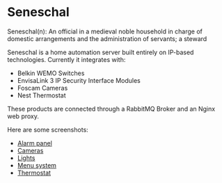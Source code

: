 Seneschal
=====
Seneschal(n): An official in a medieval noble household in charge of domestic arrangements and the administration of servants; a steward

Seneschal is a home automation server built entirely on IP-based technologies. Currently it integrates with:
- Belkin WEMO Switches
- EnvisaLink 3 IP Security Interface Modules
- Foscam Cameras
- Nest Thermostat

These products are connected through a RabbitMQ Broker and an Nginx web proxy. 

Here are some screenshots:
- [Alarm panel]
- [Cameras]
- [Lights]
- [Menu system]
- [Thermostat]
 
[Alarm panel]:https://github.com/dretay/seneschal/master/imgs/alarm.png
[cameras]:https://raw.github.com/dretay/seneschal/master/imgs/cameras.png
[lights]:https://raw.github.com/dretay/seneschal/master/imgs/lights.png
[menu system]:https://raw.github.com/dretay/seneschal/master/imgs/menu.png
[thermostat]:https://raw.github.com/dretay/seneschal/master/imgs/thermostat.png
